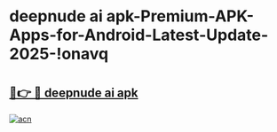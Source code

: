 # deepnude ai apk-Premium-APK-Apps-for-Android-Latest-Update-2025-!onavq

# <h2><a href="https://googleone.com">🔗👉 🔴 deepnude ai apk</a></h2>

[![acn](https://github.com/user-attachments/assets/0f9c940e-d8b0-45ae-aac7-cd30a18b3e1c)](https://googleone.com)

